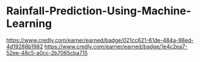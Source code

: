 # Rainfall-Prediction-Using-Machine-Learning
https://www.credly.com/earner/earned/badge/021cc621-61de-484a-98ed-4d19288b1982
https://www.credly.com/earner/earned/badge/1e4c2ea7-52ee-48c5-a0cc-2b7065cba715
